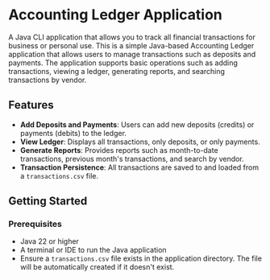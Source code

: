 # Accounting Ledger Application
A Java CLI application that allows you to track all financial transactions for business or personal use.
This is a simple Java-based Accounting Ledger application that allows users to manage transactions such as deposits and payments. The application supports basic operations such as adding transactions, viewing a ledger, generating reports, and searching transactions by vendor.

## Features

- **Add Deposits and Payments**: Users can add new deposits (credits) or payments (debits) to the ledger.
- **View Ledger**: Displays all transactions, only deposits, or only payments.
- **Generate Reports**: Provides reports such as month-to-date transactions, previous month's transactions, and search by vendor.
- **Transaction Persistence**: All transactions are saved to and loaded from a `transactions.csv` file.

## Getting Started

### Prerequisites

- Java 22 or higher
- A terminal or IDE to run the Java application
- Ensure a `transactions.csv` file exists in the application directory. The file will be automatically created if it doesn't exist.
